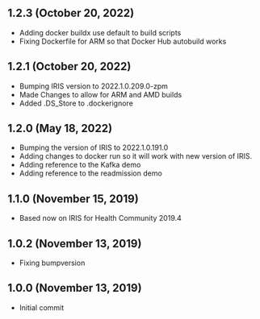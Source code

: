 ## 1.2.3 (October 20, 2022)
  - Adding docker buildx use default to build scripts
  - Fixing Dockerfile for ARM so that Docker Hub autobuild works

## 1.2.1 (October 20, 2022)
  - Bumping IRIS version to 2022.1.0.209.0-zpm
  - Made Changes to allow for ARM and AMD builds 
  - Added .DS_Store to .dockerignore

## 1.2.0 (May 18, 2022)
  - Bumping the version of IRIS to 2022.1.0.191.0
  - Adding changes to docker run so it will work with new version of IRIS.
  - Adding reference to the Kafka demo
  - Adding reference to the readmission demo

## 1.1.0 (November 15, 2019)
  - Based now on IRIS for Health Community 2019.4

## 1.0.2 (November 13, 2019)
  - Fixing bumpversion

## 1.0.0 (November 13, 2019)
  - Initial commit

